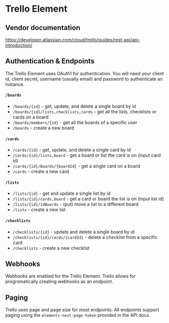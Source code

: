 # Trello Element
## Vendor documentation
https://developer.atlassian.com/cloud/trello/guides/rest-api/api-introduction/

## Authentication & Endpoints
The Trello Element uses OAuth1 for authentication. You will need your client id, client secret, username (usually email) and password to authenticate an instance.

#### `/boards`
* `/boards/{id}` - get, update, and delete a single board by id
* `/boards/{id}/lists,checklists,cards` - get all the lists, checklists or cards on a board
* `/boards/members/{id}` - get all the boards of a specific user
* `/boards` - create a new board

#### `/cards`
* `/cards/{id}` - get, update, and delete a single card by id
* `/cards/{id}/lists,board` - get a board or list the card is on (input card id)
* `/cards/{id}/boards/{boardId}` - get a single card on a board
* `/cards` - create a new card

#### `/lists`
* `/lists/{id}` - get and update a single list by id
* `/lists/{id}/cards,board` - get a card or board the list is on (input list id)
* `/lists/{id}/idBoards` - (put) move a list to a different board
* `/lists` - create a new list

#### `/checklists`
* `/checklists/{id}` - update and delete a single board by id
* `/checklists/{id}/cards/{cardId}` - delete a checklist from a specific card
* `/checklists` - create a new checklist

## Webhooks
Webhooks are enabled for the Trello Element. Trello allows for progromatically creating webhooks as an endpoint.

## Paging
Trello uses page and page size for most endpoints. All endpoints support paging using the `elements-next-page-token` provided in the API docs.